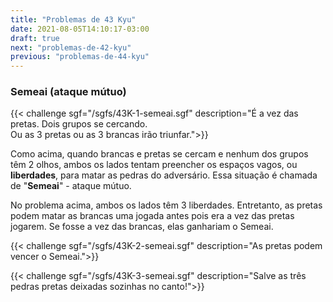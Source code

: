 ```yaml
---
title: "Problemas de 43 Kyu"
date: 2021-08-05T14:10:17-03:00
draft: true
next: "problemas-de-42-kyu"
previous: "problemas-de-44-kyu"
---
```


### Semeai (ataque mútuo)

{{< challenge sgf="/sgfs/43K-1-semeai.sgf" description="É a vez das pretas. Dois grupos se cercando.<br />Ou as 3 pretas ou as 3 brancas irão triunfar.">}} 

Como acima, quando brancas e pretas se cercam e nenhum dos grupos têm 2 olhos, ambos os lados tentam preencher os espaços vagos, ou **liberdades**, para matar as pedras do adversário.
Essa situação é chamada de "**Semeai**" - ataque mútuo.

No problema acima, ambos os lados têm 3 liberdades. Entretanto, as pretas podem matar as brancas uma jogada antes pois era a vez das pretas jogarem.
Se fosse a vez das brancas, elas ganhariam o Semeai.

{{< challenge sgf="/sgfs/43K-2-semeai.sgf" description="As pretas podem vencer o Semeai.">}} 

{{< challenge sgf="/sgfs/43K-3-semeai.sgf" description="Salve as três pedras pretas deixadas sozinhas no canto!">}} 

